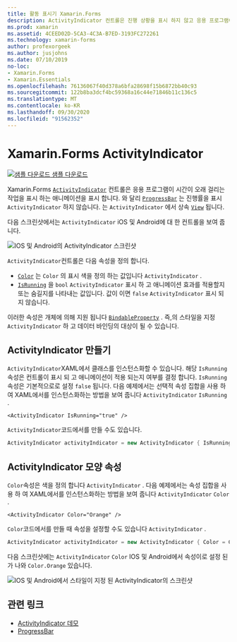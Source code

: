 ```yaml
---
title: 활동 표시기 Xamarin.Forms
description: ActivityIndicator 컨트롤은 진행 상황을 표시 하지 않고 응용 프로그램이 긴 활동에서 사용 중임을 사용자에 게 나타냅니다. 이 문서에서는 XAML 및 코드에서 ActivityIndicator를 사용 하는 방법을 설명 합니다.
ms.prod: xamarin
ms.assetid: 4CEED02D-5CA3-4C3A-B7ED-3193FC272261
ms.technology: xamarin-forms
author: profexorgeek
ms.author: jusjohns
ms.date: 07/10/2019
no-loc:
- Xamarin.Forms
- Xamarin.Essentials
ms.openlocfilehash: 76136067f40d378a6bfa28698f15b6872bb40c93
ms.sourcegitcommit: 122b8ba3dcf4bc59368a16c44e71846b11c136c5
ms.translationtype: MT
ms.contentlocale: ko-KR
ms.lasthandoff: 09/30/2020
ms.locfileid: "91562352"
---
```

# <a name="no-locxamarinforms-activityindicator"></a>Xamarin.Forms ActivityIndicator
[![샘플 다운로드](~/media/shared/download.png) 샘플 다운로드](https://docs.microsoft.com/samples/xamarin/xamarin-forms-samples/userinterface-activityindicatordemos/)

Xamarin.Forms [`ActivityIndicator`](xref:Xamarin.Forms.ActivityIndicator) 컨트롤은 응용 프로그램이 시간이 오래 걸리는 작업을 표시 하는 애니메이션을 표시 합니다. 와 달리 [`ProgressBar`](xref:Xamarin.Forms.ProgressBar) 는 진행률을 표시 `ActivityIndicator` 하지 않습니다. 는 `ActivityIndicator` 에서 상속 [`View`](xref:Xamarin.Forms.View) 됩니다.

다음 스크린샷에서는 `ActivityIndicator` iOS 및 Android에 대 한 컨트롤을 보여 줍니다.

![IOS 및 Android의 ActivityIndicator 스크린샷](activityindicator-images/activityindicators-default.png "IOS 및 Android의 ActivityIndicator 스크린샷")

`ActivityIndicator`컨트롤은 다음 속성을 정의 합니다.

* [`Color`](xref:Xamarin.Forms.ActivityIndicator.Color) 는 `Color` 의 표시 색을 정의 하는 값입니다 `ActivityIndicator` .
* [`IsRunning`](xref:Xamarin.Forms.ActivityIndicator.IsRunning) 을 `bool` `ActivityIndicator` 표시 하 고 애니메이션 효과를 적용할지 또는 숨길지를 나타내는 값입니다. 값이 이면 `false` `ActivityIndicator` 표시 되지 않습니다.

이러한 속성은 개체에 의해 지원 됩니다 [`BindableProperty`](xref:Xamarin.Forms.BindableProperty) . 즉,의 스타일을 지정 `ActivityIndicator` 하 고 데이터 바인딩의 대상이 될 수 있습니다.

## <a name="create-an-activityindicator"></a>ActivityIndicator 만들기

`ActivityIndicator`XAML에서 클래스를 인스턴스화할 수 있습니다. 해당 `IsRunning` 속성은 컨트롤이 표시 되 고 애니메이션이 적용 되는지 여부를 결정 합니다. `IsRunning`속성은 기본적으로로 설정 `false` 됩니다. 다음 예제에서는 선택적 속성 집합을 사용 하 여 XAML에서를 인스턴스화하는 방법을 보여 줍니다 `ActivityIndicator` `IsRunning` .

```xaml
<ActivityIndicator IsRunning="true" />
```

`ActivityIndicator`코드에서를 만들 수도 있습니다.

```csharp
ActivityIndicator activityIndicator = new ActivityIndicator { IsRunning = true };
```

## <a name="activityindicator-appearance-properties"></a>ActivityIndicator 모양 속성

`Color`속성은 색을 정의 합니다 `ActivityIndicator` . 다음 예제에서는 속성 집합을 사용 하 여 XAML에서를 인스턴스화하는 방법을 보여 줍니다 `ActivityIndicator` `Color` .

```xaml
<ActivityIndicator Color="Orange" />
```

`Color`코드에서를 만들 때 속성을 설정할 수도 있습니다 `ActivityIndicator` .

```csharp
ActivityIndicator activityIndicator = new ActivityIndicator { Color = Color.Orange };
```

다음 스크린샷에는 `ActivityIndicator` `Color` IOS 및 Android에서 속성이로 설정 된가 나와 `Color.Orange` 있습니다.

![IOS 및 Android에서 스타일이 지정 된 ActivityIndicator의 스크린샷](activityindicator-images/activityindicators-styled.png "IOS 및 Android에서 스타일이 지정 된 ActivityIndicator의 스크린샷")

## <a name="related-links"></a>관련 링크

* [ActivityIndicator 데모](/samples/xamarin/xamarin-forms-samples/userinterface-activityindicatordemos/)
* [ProgressBar](~/xamarin-forms/user-interface/progressbar.md)